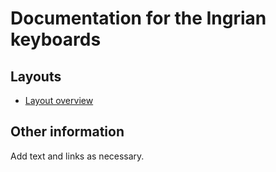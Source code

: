 # Documentation for the Ingrian keyboards


## Layouts

-   [Layout overview](layout.html)

## Other information

Add text and links as necessary.
